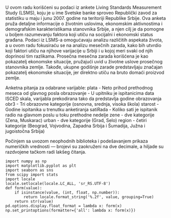U ovom radu korišćeni su podaci iz ankete Living Standards Measurement Study (LSMS), koju je u ime Svetske banke sproveo Republički zavod za statistiku u maju i junu 2007. godine na teritoriji Republike Srbije.
Ova anketa pruža detaljne informacije o životnim uslovima, ekonomskim aktivnostima i demografskim karakteristikama stanovnika Srbije, a njen cilj je da pomogne u boljem razumevanju faktora koji utiču na socijalni i ekonomski status građana.
Podaci iz LSMS-a omogućavaju analizu različitih aspekata života, a u ovom radu fokusiraću se na analizu mesečnih zarada, kako bih utvrdio koji faktori utiču na njihove varijacije u Srbiji i u kojoj meri svaki od njih doprinosi tim razlikama.
Prosečna mesečna zarada korišćena je kao pokazatelj ekonomske situacije, pružajući uvid u životne uslove prosečnog stanovnika zemlje. Takođe, ukupne godišnje zarade predstavljaju značajan pokazatelj ekonomske situacije, jer direktno utiču na bruto domaći proizvod zemlje.

Anketna pitanja za odabrane varijable:
plata - Neto prihod prethodnog meseca od glavnog posla
obrazovanje - U upitniku je ispitanicima data ISCED skala, varijabla prekodirana tako da predstavlja godine obrazovanja
obr3 - Tri obrazovne kategorije (osnovna, srednja, visoka škola)
starost - Godine ispitanika u trenutku anketiranja
satiRada - Koliko sati je ispitanik radio na glavnom poslu u toku prethodne nedelje
zene - dve kategorije (Zena, Muskarac)
urban - dve kategorije (Grad, Selo)
region - četiri kategorije (Beograd, Vojvodina, Zapadna Srbija i Šumadija, Južna i jugoistočna Srbija)

Počinjem sa uvozom neophodnih biblioteka i podešavanjem prikaza numeričkih vrednosti — brojevi su zaokruženi na dve decimale, a hiljade su razdvojene tačkom radi lakšeg čitanja.
```import pandas as pd
import numpy as np
import matplotlib.pyplot as plt
import seaborn as sns
from scipy import stats
import locale
locale.setlocale(locale.LC_ALL, 'sr_RS.UTF-8')
def form(value):
    if isinstance(value, (int, float, np.number)):
        return locale.format_string('%.2f', value, grouping=True)
    return str(value)
pd.options.display.float_format = lambda x: form(x)
np.set_printoptions(formatter={'all': lambda x: form(x)})
```
